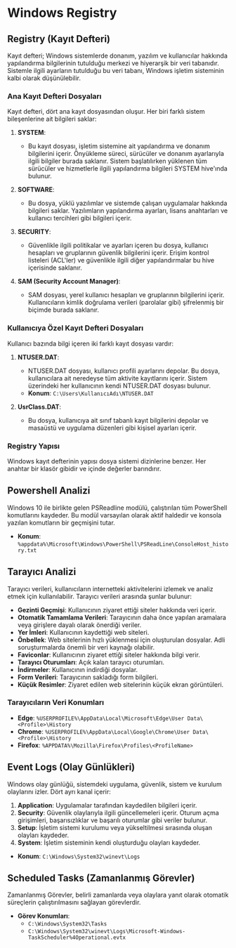 # Windows Registry

## Registry (Kayıt Defteri)
Kayıt defteri; Windows sistemlerde donanım, yazılım ve kullanıcılar hakkında yapılandırma bilgilerinin tutulduğu merkezi ve hiyerarşik bir veri tabanıdır. Sistemle ilgili ayarların tutulduğu bu veri tabanı, Windows işletim sisteminin kalbi olarak düşünülebilir.

### Ana Kayıt Defteri Dosyaları
Kayıt defteri, dört ana kayıt dosyasından oluşur. Her biri farklı sistem bileşenlerine ait bilgileri saklar:

1. **SYSTEM**: 
   - Bu kayıt dosyası, işletim sistemine ait yapılandırma ve donanım bilgilerini içerir. Önyükleme süreci, sürücüler ve donanım ayarlarıyla ilgili bilgiler burada saklanır. Sistem başlatılırken yüklenen tüm sürücüler ve hizmetlerle ilgili yapılandırma bilgileri SYSTEM hive'ında bulunur.
  
2. **SOFTWARE**: 
   - Bu dosya, yüklü yazılımlar ve sistemde çalışan uygulamalar hakkında bilgileri saklar. Yazılımların yapılandırma ayarları, lisans anahtarları ve kullanıcı tercihleri gibi bilgileri içerir.
  
3. **SECURITY**: 
   - Güvenlikle ilgili politikalar ve ayarları içeren bu dosya, kullanıcı hesapları ve gruplarının güvenlik bilgilerini içerir. Erişim kontrol listeleri (ACL'ler) ve güvenlikle ilgili diğer yapılandırmalar bu hive içerisinde saklanır.
  
4. **SAM (Security Account Manager)**: 
   - SAM dosyası, yerel kullanıcı hesapları ve gruplarının bilgilerini içerir. Kullanıcıların kimlik doğrulama verileri (parolalar gibi) şifrelenmiş bir biçimde burada saklanır.

### Kullanıcıya Özel Kayıt Defteri Dosyaları
Kullanıcı bazında bilgi içeren iki farklı kayıt dosyası vardır:

1. **NTUSER.DAT**:
   - NTUSER.DAT dosyası, kullanıcı profili ayarlarını depolar. Bu dosya, kullanıcılara ait neredeyse tüm aktivite kayıtlarını içerir. Sistem üzerindeki her kullanıcının kendi NTUSER.DAT dosyası bulunur.
   - **Konum**: `C:\Users\KullanıcıAdı\NTUSER.DAT`

2. **UsrClass.DAT**:
   - Bu dosya, kullanıcıya ait sınıf tabanlı kayıt bilgilerini depolar ve masaüstü ve uygulama düzenleri gibi kişisel ayarları içerir.

### Registry Yapısı
Windows kayıt defterinin yapısı dosya sistemi dizinlerine benzer. Her anahtar bir klasör gibidir ve içinde değerler barındırır.

## Powershell Analizi
Windows 10 ile birlikte gelen PSReadline modülü, çalıştırılan tüm PowerShell komutlarını kaydeder. Bu modül varsayılan olarak aktif haldedir ve konsola yazılan komutların bir geçmişini tutar.

- **Konum**: `%appdata%\Microsoft\Windows\PowerShell\PSReadLine\ConsoleHost_history.txt`

## Tarayıcı Analizi
Tarayıcı verileri, kullanıcıların internetteki aktivitelerini izlemek ve analiz etmek için kullanılabilir. Tarayıcı verileri arasında şunlar bulunur:

- **Gezinti Geçmişi**: Kullanıcının ziyaret ettiği siteler hakkında veri içerir.
- **Otomatik Tamamlama Verileri**: Tarayıcının daha önce yapılan aramalara veya girişlere dayalı olarak önerdiği veriler.
- **Yer İmleri**: Kullanıcının kaydettiği web siteleri.
- **Önbellek**: Web sitelerinin hızlı yüklenmesi için oluşturulan dosyalar. Adli soruşturmalarda önemli bir veri kaynağı olabilir.
- **Faviconlar**: Kullanıcının ziyaret ettiği siteler hakkında bilgi verir.
- **Tarayıcı Oturumları**: Açık kalan tarayıcı oturumları.
- **İndirmeler**: Kullanıcının indirdiği dosyalar.
- **Form Verileri**: Tarayıcının sakladığı form bilgileri.
- **Küçük Resimler**: Ziyaret edilen web sitelerinin küçük ekran görüntüleri.

### Tarayıcıların Veri Konumları
- **Edge**: `%USERPROFILE%\AppData\Local\Microsoft\Edge\User Data\<Profile>\History`
- **Chrome**: `%USERPROFILE%\AppData\Local\Google\Chrome\User Data\<Profile>\History`
- **Firefox**: `%APPDATA%\Mozilla\Firefox\Profiles\<ProfileName>`

## Event Logs (Olay Günlükleri)
Windows olay günlüğü, sistemdeki uygulama, güvenlik, sistem ve kurulum olaylarını izler. Dört ayrı kanal içerir:

1. **Application**: Uygulamalar tarafından kaydedilen bilgileri içerir.
2. **Security**: Güvenlik olaylarıyla ilgili güncellemeleri içerir. Oturum açma girişimleri, başarısızlıklar ve başarılı oturumlar gibi veriler bulunur.
3. **Setup**: İşletim sistemi kurulumu veya yükseltilmesi sırasında oluşan olayları kaydeder.
4. **System**: İşletim sisteminin kendi oluşturduğu olayları kaydeder.

- **Konum**: `C:\Windows\System32\winevt\Logs`

## Scheduled Tasks (Zamanlanmış Görevler)
Zamanlanmış Görevler, belirli zamanlarda veya olaylara yanıt olarak otomatik süreçlerin çalıştırılmasını sağlayan görevlerdir.

- **Görev Konumları**:
  - `C:\Windows\System32\Tasks`
  - `C:\Windows\System32\winevt\Logs\Microsoft-Windows-TaskScheduler%4Operational.evtx`
